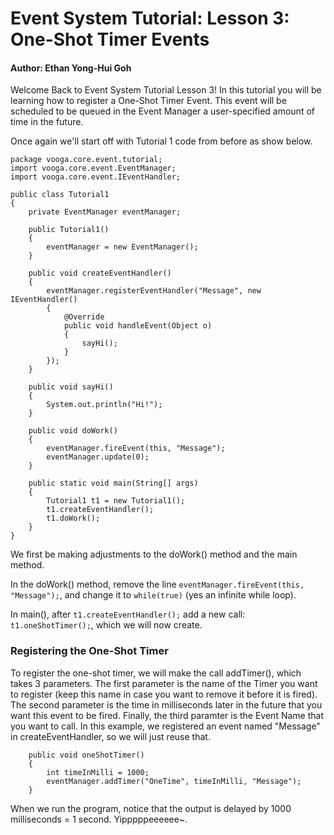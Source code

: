 # Event System Tutorial: Lesson 3:  One-Shot Timer Events #

#### Author: Ethan Yong-Hui Goh ####
Welcome Back to Event System Tutorial Lesson 3! In this tutorial you will be learning how to register a One-Shot Timer Event. This event will be scheduled to be queued in the Event Manager a user-specified amount of time in the future.

Once again we'll start off with Tutorial 1 code from before as show below.

```
package vooga.core.event.tutorial;
import vooga.core.event.EventManager;
import vooga.core.event.IEventHandler;

public class Tutorial1
{
	private EventManager eventManager;

	public Tutorial1()
	{
		eventManager = new EventManager();
	}

	public void createEventHandler()
	{
		eventManager.registerEventHandler("Message", new IEventHandler()
		{
			@Override
			public void handleEvent(Object o)
			{
				sayHi();
			}
		});
	}

	public void sayHi()
	{
		System.out.println("Hi!");
	}

	public void doWork()
	{
		eventManager.fireEvent(this, "Message");
		eventManager.update(0);
	}

	public static void main(String[] args)
	{
		Tutorial1 t1 = new Tutorial1();
		t1.createEventHandler();
		t1.doWork();
	}
}

```

We first be making adjustments to the doWork() method and the main method.

In the doWork() method, remove the line `eventManager.fireEvent(this, "Message");`, and change it to `while(true)` (yes an infinite while loop).

In main(), after `t1.createEventHandler();` add a new call: `t1.oneShotTimer();`, which we will now create.

### Registering the One-Shot Timer ###
To register the one-shot timer, we will make the call addTimer(), which takes 3 parameters. The first parameter is the name of the Timer you want to register (keep this name in case you want to remove it before it is fired). The second parameter is the time in milliseconds later in the future that you want this event to be fired. Finally, the third paramter is the Event Name that you want to call. In this example, we registered an event named "Message" in createEventHandler, so we will just reuse that.

```
	public void oneShotTimer()
	{
		int timeInMilli = 1000;
		eventManager.addTimer("OneTime", timeInMilli, "Message");
	}
```

When we run the program, notice that the output is delayed by 1000 milliseconds = 1 second. Yipppppeeeeee~.